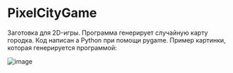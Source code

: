 # PixelCityGame

Заготовка для 2D-игры.
Программа генерирует случайную карту городка. 
Код написан а Python при помощи pygame.
Пример картинки, которая генерируется программой:

![image](https://github.com/user-attachments/assets/4ccbf958-9fd4-407a-b68a-f45e6f6adb7d)
